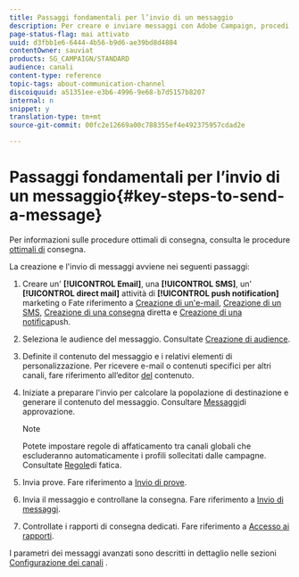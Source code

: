 ```yaml
---
title: Passaggi fondamentali per l’invio di un messaggio
description: Per creare e inviare messaggi con Adobe Campaign, procedi come indicato di seguito.
page-status-flag: mai attivato
uuid: d3fbb1e6-6444-4b56-b9d6-ae39bd8d4804
contentOwner: sauviat
products: SG_CAMPAIGN/STANDARD
audience: canali
content-type: reference
topic-tags: about-communication-channel
discoiquuid: a51351ee-e3b6-4996-9e68-b7d5157b8207
internal: n
snippet: y
translation-type: tm+mt
source-git-commit: 00fc2e12669a00c788355ef4e492375957cdad2e

---
```



# Passaggi fondamentali per l’invio di un messaggio{#key-steps-to-send-a-message}

Per informazioni sulle procedure ottimali di consegna, consulta le procedure [ottimali di](http://docs.campaign.adobe.com/doc/standard/getting_started/en/ACS_DeliveryBestPractices.html) consegna.

La creazione e l'invio di messaggi avviene nei seguenti passaggi:

1. Creare un' **[!UICONTROL Email]**, una **[!UICONTROL SMS]**, un' **[!UICONTROL direct mail]** attività di **[!UICONTROL push notification]** marketing o Fate riferimento a [Creazione di un'e-mail](../../channels/using/creating-an-email.md), [Creazione di un SMS](../../channels/using/creating-an-sms-message.md), [Creazione di una consegna](../../channels/using/creating-the-direct-mail.md) diretta e [Creazione di una notifica](../../channels/using/preparing-and-sending-a-push-notification.md)push.
1. Seleziona le audience del messaggio. Consultate [Creazione di audience](../../audiences/using/creating-audiences.md).
1. Definite il contenuto del messaggio e i relativi elementi di personalizzazione. Per ricevere e-mail o contenuti specifici per altri canali, fare riferimento all’editor [del](../../designing/using/overview.md) contenuto.
1. Iniziate a preparare l'invio per calcolare la popolazione di destinazione e generare il contenuto del messaggio. Consultare [Messaggi](../../sending/using/preparing-the-send.md)di approvazione.

   >[!NOTE]
   >
   >Potete impostare regole di affaticamento tra canali globali che escluderanno automaticamente i profili sollecitati dalle campagne. Consultate [Regole](../../administration/using/fatigue-rules.md)di fatica.

1. Invia prove. Fare riferimento a [Invio di prove](../../sending/using/managing-test-profiles-and-sending-proofs.md#sending-proofs).
1. Invia il messaggio e controllane la consegna. Fare riferimento a [Invio di messaggi](../../sending/using/confirming-the-send.md).
1. Controllate i rapporti di consegna dedicati. Fare riferimento a [Accesso ai rapporti](../../reporting/using/about-dynamic-reports.md).

I parametri dei messaggi avanzati sono descritti in dettaglio nelle sezioni [Configurazione dei canali](../../administration/using/about-channel-configuration.md) .
